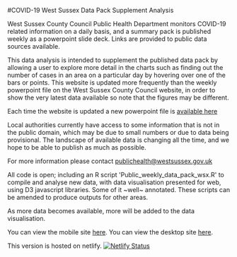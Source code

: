 #COVID-19 West Sussex Data Pack Supplement Analysis

West Sussex County Council Public Health Department monitors COVID-19 related information on a daily basis, and a summary pack is published weekly as a powerpoint slide deck. Links are provided to public data sources available.

This data analysis is intended to supplement the published data pack by allowing a user to explore more detail in the charts such as finding out the number of cases in an area on a particular day by hovering over one of the bars or points. This website is updated more frequently than the weekly powerpoint file on the West Sussex County Council website, in order to show the very latest data available so note that the figures may be different.

Each time the website is updated a new powerpoint file is [available here]('https://github.com/psychty/wsx_covid_datapack_public/raw/master/Latest_West_Sussex_C19_slide_deck.pptx')

Local authorities currently have access to some information that is not in the public domain, which may be due to small numbers or due to data being provisional. The landscape of available data is changing all the time, and we hope to be able to publish as much as possible.</p>

For more information please contact [publichealth@westsussex.gov.uk]("mailto:publichealth@westsussex.gov.uk?subject=COVID-19")

All code is open; including an R script 'Public_weekly_data_pack_wsx.R' to compile and analyse new data, with data visualisation presented for web, using D3 javascript libraries. Some of it ~well~ annotated. These scripts can be amended to produce outputs for other areas.

As more data becomes available, more will be added to the data visualisation.

You can view the mobile site [here](https://wsx-c19-mobile.netlify.app).
You can view the desktop site [here](https://wsx-c19-weekly-supplement.netlify.app).

This version is hosted on netlify. [![Netlify Status](https://api.netlify.com/api/v1/badges/c8151007-9bc4-4f3f-a28a-86e95d5404ab/deploy-status)](https://app.netlify.com/sites/wsx-c19-weekly-supplement/deploys)
